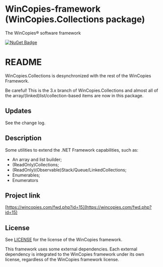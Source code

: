 ﻿WinCopies-framework (WinCopies.Collections package)
===================================================

The WinCopies® software framework

[![NuGet Badge](https://buildstats.info/nuget/WinCopies.Collections)](https://www.nuget.org/packages/WinCopies.Collections/)

README
======

WinCopies.Collections is desynchronized with the rest of the WinCopies Framework.

Be careful! This is the 3.x branch of WinCopies.Collections and almost all of the array/(linked)list/collection-based items are now in this package.

Updates
-------

See the change log.

Description
-----------

Some utilities to extend the .NET Framework capabilities, such as:

- An array and list builder;
- (ReadOnly)Collections;
- (ReadOnly)(Observable)Stack/Queue/LinkedCollections;
- Enumerables;
- Enumerators

Project link
------------

[https://wincopies.com/fwd.php?id=15](https://wincopies.com/fwd.php?id=15)

License
-------

See [LICENSE](https://wincopies.com/fwd.php?id=16) for the license of the WinCopies framework.

This framework uses some external dependencies. Each external dependency is integrated to the WinCopies framework under its own license, regardless of the WinCopies framework license.